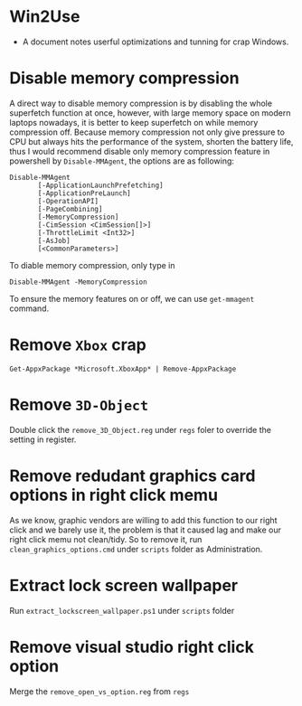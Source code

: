 # Win2Use
- A document notes userful optimizations and tunning for crap Windows.

# Disable memory compression 
A direct way to disable memory compression is by disabling the whole superfetch function at once, however, with large memory space on modern laptops nowadays, it is better to keep superfetch on while memory compression off. Because memory compression not only give pressure to CPU but always hits the performance of the system, shorten the battery life, thus I would recommend disable only memory compression feature in powershell by ```Disable-MMAgent```, the options are as following:
```
Disable-MMAgent
       [-ApplicationLaunchPrefetching]
       [-ApplicationPreLaunch]
       [-OperationAPI]
       [-PageCombining]
       [-MemoryCompression]
       [-CimSession <CimSession[]>]
       [-ThrottleLimit <Int32>]
       [-AsJob]
       [<CommonParameters>]
```
To diable memory compression, only type in 
```
Disable-MMAgent -MemoryCompression
```

To ensure the memory features on or off, we can use ```get-mmagent``` command.

# Remove ```Xbox``` crap
```
Get-AppxPackage *Microsoft.XboxApp* | Remove-AppxPackage
```

# Remove ```3D-Object```
Double click the ```remove_3D_Object.reg``` under ```regs``` foler to override the setting in register.

# Remove redudant graphics card options in right click memu
As we know, graphic vendors are willing to add this function to our right click and we barely use it, the problem is that it caused lag and make our right click memu not clean/tidy. So to remove it, run ```clean_graphics_options.cmd``` under ```scripts``` folder as Administration.

# Extract lock screen wallpaper
Run ```extract_lockscreen_wallpaper.ps1``` under ```scripts``` folder

# Remove visual studio right click option
Merge the ```remove_open_vs_option.reg``` from ```regs```
